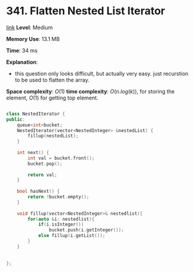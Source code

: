 # 341. Flatten Nested List Iterator 

[link](https://leetcode.com/problems/flatten-nested-list-iterator/)
**Level**: Medium 

**Memory Use**:  13.1 MB

**Time**: 34 ms

**Explanation**:

-   this question only looks difficult, but actually very easy. just recurstion to be used to flatten the array.

**Space complexity**: $O(1)$
**time complexity**: $O(n.log(k))$, for storing the element, $O(1)$ for getting top element.

```cpp

class NestedIterator {
public:
    queue<int>bucket;
    NestedIterator(vector<NestedInteger> &nestedList) {
        fillup(nestedList);
    }
    
    int next() {
        int val = bucket.front();
        bucket.pop();
        
        return val;
    }
    
    bool hasNext() {
        return !bucket.empty();
    }
    
    void fillup(vector<NestedInteger>& nestedlist){
        for(auto &i: nestedlist){         
            if(i.isInteger())
                bucket.push(i.getInteger());
            else fillup(i.getList());
        }
    }
    
    
};

```

